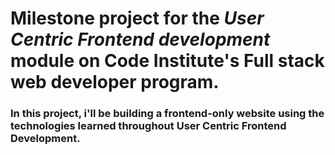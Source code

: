 # Milestone project for the _User Centric Frontend development_ module on Code Institute's Full stack web developer program.

### In this project, i'll be building a frontend-only website using the technologies learned throughout User Centric Frontend Development. 